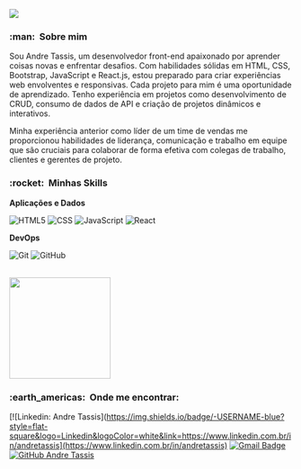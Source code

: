 ![](https://komarev.com/ghpvc/?username=AndreTassis&color=006bed)

<h3> :man: &nbsp;Sobre mim </h3>

Sou Andre Tassis, um desenvolvedor front-end apaixonado por aprender coisas novas e enfrentar desafios. Com habilidades sólidas em HTML, CSS, Bootstrap, JavaScript e React.js, estou preparado para criar experiências web envolventes e responsivas. Cada projeto para mim é uma oportunidade de aprendizado. Tenho experiência em projetos como desenvolvimento de CRUD, consumo de dados de API e criação de projetos dinâmicos e interativos. 

Minha experiência anterior como líder de um time de vendas me proporcionou habilidades de liderança, comunicação e trabalho em equipe que são cruciais para colaborar de forma efetiva com colegas de trabalho, clientes e gerentes de projeto.

<h3> :rocket: &nbsp;Minhas Skills </h3>

**Aplicações e Dados**
 
  ![HTML5](https://img.shields.io/badge/-HTML5-333333?style=flat&logo=HTML5)
  ![CSS](https://img.shields.io/badge/-CSS-333333?style=flat&logo=CSS3&logoColor=1572B6)
  ![JavaScript](https://img.shields.io/badge/-JavaScript-333333?style=flat&logo=javascript)
  ![React](https://img.shields.io/badge/-React-333333?style=flat&logo=react)
  
**DevOps**

  ![Git](https://img.shields.io/badge/-Git-333333?style=flat&logo=git)
  ![GitHub](https://img.shields.io/badge/-GitHub-333333?style=flat&logo=github)
  
<br/>

<a href="https://github.com/andretassis">
  <img height="180em" src="https://github-readme-stats.vercel.app/api?username=AndreTassis&theme=dracula&show_icons=true" />
</a>

<br/>

<h3> :earth_americas: &nbsp;Onde me encontrar: </h3> 

[![Linkedin: Andre Tassis](https://img.shields.io/badge/-USERNAME-blue?style=flat-square&logo=Linkedin&logoColor=white&link=https://www.linkedin.com.br/in/andretassis](https://www.linkedin.com.br/in/andretassis)
[![Gmail Badge](https://img.shields.io/badge/-tassisandre@gmail.com-006bed?style=flat-square&logo=Gmail&logoColor=white&link=mailto:tassisandre@gmail.com)](mailto:tassisandre@gmail.com)
[![GitHub Andre Tassis]( https://img.shields.io/github/followers/AndreTassis?label=follow&style=social)](https://www.github.com/andretassis)

